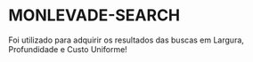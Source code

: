 # MONLEVADE-SEARCH

Foi utilizado para adquirir os resultados das buscas em Largura, Profundidade e Custo Uniforme!
